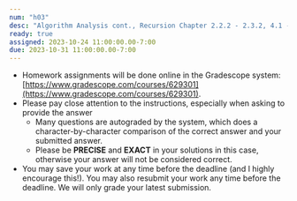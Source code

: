 ```yaml
---
num: "h03"
desc: "Algorithm Analysis cont., Recursion Chapter 2.2.2 - 2.3.2, 4.1 - 4.3"
ready: true
assigned: 2023-10-24 11:00:00.00-7:00
due: 2023-10-31 11:00:00.00-7:00
---
```


* Homework assignments will be done online in the Gradescope system: [https://www.gradescope.com/courses/629301](https://www.gradescope.com/courses/629301).
* Please pay close attention to the instructions, especially when asking to provide the answer
	* Many questions are autograded by the system, which does a character-by-character comparison of the correct answer and your submitted answer.
	* Please be **PRECISE** and **EXACT** in your solutions in this case, otherwise your answer will not be considered correct.
* You may save your work at any time before the deadline (and I highly encourage this!). You may also resubmit your work any time before the deadline. We will only grade your latest submission.

